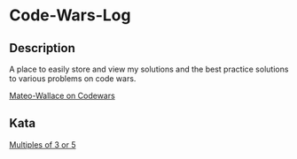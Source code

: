 # Code-Wars-Log

## Description
A place to easily store and view my solutions and the best practice solutions to various problems on code wars.

[Mateo-Wallace on Codewars](https://www.codewars.com/users/Mateo-Wallace)

## Kata

[Multiples of 3 or 5](./kata/Multiples%20of%203%20or%205/README.md)